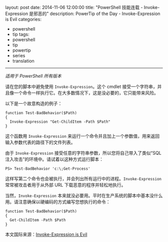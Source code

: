 layout: post
date: 2014-11-06 12:00:00
title: "PowerShell 技能连载 - Invoke-Expression 是邪恶的"
description: PowerTip of the Day - Invoke-Expression is Evil
categories:
- powershell
- tip
tags:
- powershell
- tip
- powertip
- series
- translation
---
_适用于 PowerShell 所有版本_

请在您的脚本中避免使用 `Invoke-Expression`。这个 cmdlet 接受一个字符串，并且像一个命令一样执行它。在大多数情况下，这是没必要的，它只能带来风险。

以下是一个故意构造的例子：

    function Test-BadBehavior($Path)
    {
      Invoke-Expression "Get-ChildItem -Path $Path"
    } 

这个函数用 `Invoke-Expression` 来运行一个命令并且加上一个参数值，用来返回输入参数代表的路径下的文件列表。

由于 `Invoke-Expression` 接受任意的字符串参数，所以您将自己带入了类似“SQL 注入攻击”的环境中。请试着以这种方式运行脚本：

    PS> Test-BadBehavior 'c:\;Get-Process'  

这样写第二个命令也会被执行，并会列出所有运行中的进程。`Invoke-Expression` 常常被攻击者用于从外部 URL 下载恶意的程序并轻松地执行。

当然，`Invoke-Expression` 本来就没必要用。平时在生产系统的脚本中基本没什么用。请注意确保以硬编码的方式编写您想执行的命令：

    function Test-BadBehavior($Path)
    {
      Get-ChildItem -Path $Path
    }

<!--more-->
本文国际来源：[Invoke-Expression is Evil](http://community.idera.com/powershell/powertips/b/tips/posts/invoke-expression-is-evil)
